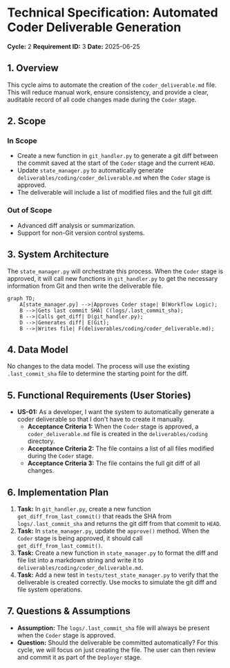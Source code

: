 # Technical Specification: Automated Coder Deliverable Generation

**Cycle:** 2
**Requirement ID:** 3
**Date:** 2025-06-25

## 1. Overview

This cycle aims to automate the creation of the `coder_deliverable.md` file. This will reduce manual work, ensure consistency, and provide a clear, auditable record of all code changes made during the `Coder` stage.

## 2. Scope

### In Scope

*   Create a new function in `git_handler.py` to generate a git diff between the commit saved at the start of the `Coder` stage and the current `HEAD`.
*   Update `state_manager.py` to automatically generate `deliverables/coding/coder_deliverable.md` when the `Coder` stage is approved.
*   The deliverable will include a list of modified files and the full git diff.

### Out of Scope

*   Advanced diff analysis or summarization.
*   Support for non-Git version control systems.

## 3. System Architecture

The `state_manager.py` will orchestrate this process. When the `Coder` stage is approved, it will call new functions in `git_handler.py` to get the necessary information from Git and then write the deliverable file.

```mermaid
graph TD;
    A[state_manager.py] -->|Approves Coder stage| B(Workflow Logic);
    B -->|Gets last commit SHA| C(logs/.last_commit_sha);
    B -->|Calls get_diff| D(git_handler.py);
    D -->|Generates diff| E(Git);
    B -->|Writes file| F(deliverables/coding/coder_deliverable.md);
```

## 4. Data Model

No changes to the data model. The process will use the existing `.last_commit_sha` file to determine the starting point for the diff.

## 5. Functional Requirements (User Stories)

*   **US-01:** As a developer, I want the system to automatically generate a coder deliverable so that I don't have to create it manually.
    *   **Acceptance Criteria 1:** When the `Coder` stage is approved, a `coder_deliverable.md` file is created in the `deliverables/coding` directory.
    *   **Acceptance Criteria 2:** The file contains a list of all files modified during the `Coder` stage.
    *   **Acceptance Criteria 3:** The file contains the full git diff of all changes.

## 6. Implementation Plan

1.  **Task:** In `git_handler.py`, create a new function `get_diff_from_last_commit()` that reads the SHA from `logs/.last_commit_sha` and returns the git diff from that commit to `HEAD`.
2.  **Task:** In `state_manager.py`, update the `approve()` method. When the `Coder` stage is being approved, it should call `get_diff_from_last_commit()`.
3.  **Task:** Create a new function in `state_manager.py` to format the diff and file list into a markdown string and write it to `deliverables/coding/coder_deliverable.md`.
4.  **Task:** Add a new test in `tests/test_state_manager.py` to verify that the deliverable is created correctly. Use mocks to simulate the git diff and file system operations.

## 7. Questions & Assumptions

*   **Assumption:** The `logs/.last_commit_sha` file will always be present when the `Coder` stage is approved.
*   **Question:** Should the deliverable be committed automatically? For this cycle, we will focus on just creating the file. The user can then review and commit it as part of the `Deployer` stage.
